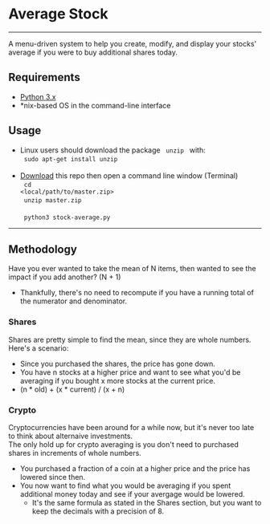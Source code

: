 # Average Stock #

- - -

A menu-driven system to help you create, modify, and display your stocks' average if you were to buy additional shares today. <br>

## Requirements ##

* [Python 3.x](https://www.python.org/downloads/) <br>
* \*nix-based OS in the command-line interface <br>

## Usage ##
 - Linux users should download the package <code> unzip </code> with:<br>
<code> sudo apt-get install unzip </code> <br><br>
 - [Download](https://github.com/Mas9311/stock-average/archive/master.zip) this repo then open a command line window (Terminal) <br>
<code> cd <local/path/to/master.zip> </code> <br>
<code> unzip master.zip </code> <br>
<code> python3 stock-average.py </code>

- - -

## Methodology ##

Have you ever wanted to take the mean of N items, then wanted to see the impact if you add another? (N + 1) <br>
 - Thankfully, there's no need to recompute if you have a running total of the numerator and denominator. <br>

### Shares ###

Shares are pretty simple to find the mean, since they are whole numbers. Here's a scenario:<br>
 - Since you purchased the shares, the price has gone down.
 - You have n stocks at a higher price and want to see what you'd be averaging if you bought x more stocks at the current price.
 - (n * old) + (x * current) / (x + n)

### Crypto ###

Cryptocurrencies have been around for a while now, but it's never too late to think about alternaive investments. <br>
The only hold up for crypto averaging is you don't need to purchased shares in increments of whole numbers. <br>
  - You purchased a fraction of a coin at a higher price and the price has lowered since then. 
  - You now want to find what you would be averaging if you spent additional money today and see if your avergage would be lowered.
    - It's the same formula as stated in the Shares section, but you want to keep the decimals with a precision of 8.
